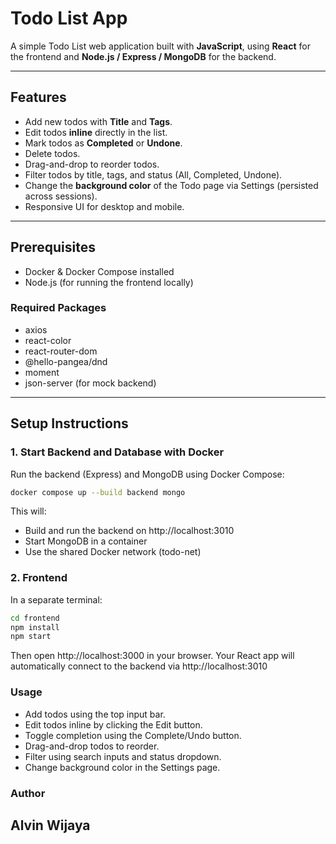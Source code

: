 # Todo List App

A simple Todo List web application built with **JavaScript**, using **React** for the frontend and **Node.js / Express / MongoDB** for the backend.

---

## Features

- Add new todos with **Title** and **Tags**.
- Edit todos **inline** directly in the list.
- Mark todos as **Completed** or **Undone**.
- Delete todos.
- Drag-and-drop to reorder todos.
- Filter todos by title, tags, and status (All, Completed, Undone).
- Change the **background color** of the Todo page via Settings (persisted across sessions).
- Responsive UI for desktop and mobile.

---

## Prerequisites

- Docker & Docker Compose installed
- Node.js (for running the frontend locally)

### Required Packages

- axios
- react-color
- react-router-dom
- @hello-pangea/dnd
- moment
- json-server (for mock backend)

---

## Setup Instructions

### 1. Start Backend and Database with Docker

Run the backend (Express) and MongoDB using Docker Compose:

```bash
docker compose up --build backend mongo
```
This will:
- Build and run the backend on http://localhost:3010
- Start MongoDB in a container
- Use the shared Docker network (todo-net)

### 2. Frontend
In a separate terminal:
```bash
cd frontend
npm install
npm start
```
Then open http://localhost:3000 in your browser.
Your React app will automatically connect to the backend via http://localhost:3010

### Usage
- Add todos using the top input bar.
- Edit todos inline by clicking the Edit button.
- Toggle completion using the Complete/Undo button.
- Drag-and-drop todos to reorder.
- Filter using search inputs and status dropdown.
- Change background color in the Settings page.

### Author
## Alvin Wijaya
